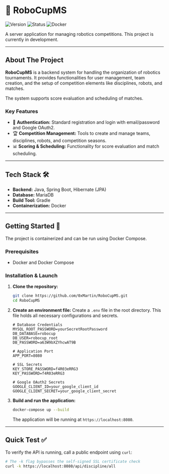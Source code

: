 # 🤖 RoboCupMS

![Version](https://img.shields.io/badge/version-v2.0.0-blue)
![Status](https://img.shields.io/badge/status-in%20development-yellow)
![Docker](https://img.shields.io/badge/Docker-2496ED?logo=docker&logoColor=white)

A server application for managing robotics competitions. This project is currently in development.

---


## About The Project

**RoboCupMS** is a backend system for handling the organization of robotics tournaments. It provides functionalities for user management, team creation, and the setup of competition elements like disciplines, robots, and matches.

The system supports score evaluation and scheduling of matches.

### Key Features

* 🔑 **Authentication:** Standard registration and login with email/password and Google OAuth2.
* 🏆 **Competition Management:** Tools to create and manage teams, disciplines, robots, and competition seasons.
* 📊 **Scoring & Scheduling:** Functionality for score evaluation and match scheduling.

---

## Tech Stack 🛠️

* **Backend:** Java, Spring Boot, Hibernate (JPA)
* **Database:** MariaDB
* **Build Tool:** Gradle
* **Containerization:** Docker

---

## Getting Started 🚀

The project is containerized and can be run using Docker Compose.

### Prerequisites

* Docker and Docker Compose

### Installation & Launch

1.  **Clone the repository:**
    ```bash
    git clone https://github.com/0xMartin/RoboCupMS.git
    cd RoboCupMS
    ```

2.  **Create an environment file:**
    Create a `.env` file in the root directory. This file holds all necessary configurations and secrets.
    ```env
    # Database Credentials
    MYSQL_ROOT_PASSWORD=yourSecretRootPassword
    DB_DATABASE=robocup
    DB_USER=robocup_root
    DB_PASSWORD=a63W9bXZYhcwAT9B

    # Application Port
    APP_PORT=8080

    # SSL Secrets
    KEY_STORE_PASSWORD=f4R03eRRG3
    KEY_PASSWORD=f4R03eRRG3

    # Google OAuth2 Secrets
    GOOGLE_CLIENT_ID=your_google_client_id
    GOOGLE_CLIENT_SECRET=your_google_client_secret
    ```

3.  **Build and run the application:**
    ```bash
    docker-compose up --build
    ```
    The application will be running at `https://localhost:8080`.

---

## Quick Test ✅

To verify the API is running, call a public endpoint using `curl`:

```bash
# The -k flag bypasses the self-signed SSL certificate check
curl -k https://localhost:8080/api/discipline/all
```
 
